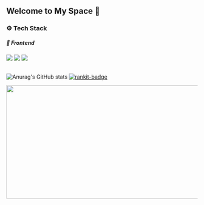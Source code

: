 ## Welcome to My Space 🔭

### ⚙ Tech Stack

##### 📲 Frontend

<div>
 <img src ="https://img.shields.io/badge/React-61DAFB?style=flat-square&logo=React&logoColor=white"/>
 <img src ="https://img.shields.io/badge/TypeScript-3178C6.svg?&style=flat-square&logo=TypeScript&logoColor=white"/>
 <img src ="https://img.shields.io/badge/JavaScript-F7DF1E.svg?&style=flat-square&logo=JavaScript&logoColor=white"/>
</div>

<br />


![Anurag's GitHub stats](https://github-readme-stats.vercel.app/api?username=sayyyho&show_icons=true&theme=)
[![rankit-badge](https://badge.rankit.run/badge?name=sayyyho)](https://www.rankit.run)



<a href="https://github.com/devxb/gitanimals">
  <img
      src="https://render.gitanimals.org/farms/sayyyho"
      width="600"
      height="300"
  />
</a>

